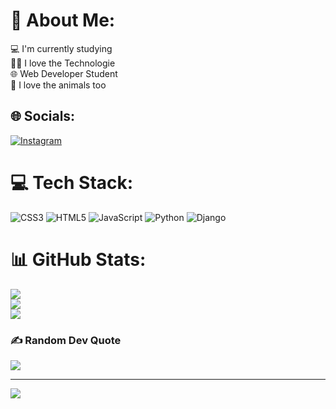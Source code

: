 # 💫 About Me:
💻 I'm currently studying<br>👩‍💻 I love the Technologie<br>🌐 Web Developer Student<br>🐶 I love the animals too


## 🌐 Socials:
[![Instagram](https://img.shields.io/badge/Instagram-%23E4405F.svg?logo=Instagram&logoColor=white)](https://instagram.com/iamdeijux) 

# 💻 Tech Stack:
![CSS3](https://img.shields.io/badge/css3-%231572B6.svg?style=for-the-badge&logo=css3&logoColor=white) ![HTML5](https://img.shields.io/badge/html5-%23E34F26.svg?style=for-the-badge&logo=html5&logoColor=white) ![JavaScript](https://img.shields.io/badge/javascript-%23323330.svg?style=for-the-badge&logo=javascript&logoColor=%23F7DF1E) ![Python](https://img.shields.io/badge/python-3670A0?style=for-the-badge&logo=python&logoColor=ffdd54) ![Django](https://img.shields.io/badge/django-%23092E20.svg?style=for-the-badge&logo=django&logoColor=white)
# 📊 GitHub Stats:
![](https://github-readme-stats.vercel.app/api?username=Deijux&theme=radical&hide_border=false&include_all_commits=false&count_private=false)<br/>
![](https://github-readme-streak-stats.herokuapp.com/?user=Deijux&theme=radical&hide_border=false)<br/>
![](https://github-readme-stats.vercel.app/api/top-langs/?username=Deijux&theme=radical&hide_border=false&include_all_commits=false&count_private=false&layout=compact)

### ✍️ Random Dev Quote
![](https://quotes-github-readme.vercel.app/api?type=horizontal&theme=radical)

---
[![](https://visitcount.itsvg.in/api?id=Deijux&icon=8&color=0)](https://visitcount.itsvg.in)

<!-- Proudly created with GPRM ( https://gprm.itsvg.in ) -->

